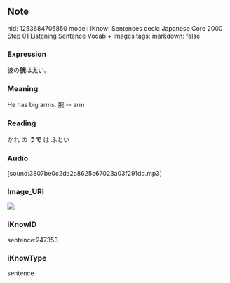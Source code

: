 ## Note
nid: 1253684705850
model: iKnow! Sentences
deck: Japanese Core 2000 Step 01 Listening Sentence Vocab + Images
tags: 
markdown: false

### Expression
<!DOCTYPE html>
<title></title>
彼の<b>腕</b>は太い。



### Meaning
He has big arms.
腕 -- arm

### Reading
<!DOCTYPE html>
<title></title>
かれ の <b>うで</b> は ふとい



### Audio
[sound:3807be0c2da2a8625c67023a03f291dd.mp3]

### Image_URI
<!DOCTYPE html>
<title></title>
<img src="ab3020967fdb769e8ce6232d06de9e36.jpg">



### iKnowID
sentence:247353

### iKnowType
sentence
